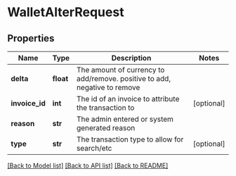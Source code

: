 # WalletAlterRequest

## Properties
Name | Type | Description | Notes
------------ | ------------- | ------------- | -------------
**delta** | **float** | The amount of currency to add/remove. positive to add, negative to remove | 
**invoice_id** | **int** | The id of an invoice to attribute the transaction to | [optional] 
**reason** | **str** | The admin entered or system generated reason | 
**type** | **str** | The transaction type to allow for search/etc | [optional] 

[[Back to Model list]](../README.md#documentation-for-models) [[Back to API list]](../README.md#documentation-for-api-endpoints) [[Back to README]](../README.md)


